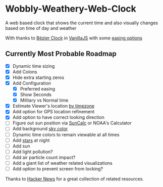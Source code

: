 # Wobbly-Weathery-Web-Clock
A web based clock that shows the current time and also visually changes based on time of day and weather 

With thanks to
[Bézier Clock](http://jackf.net/bezier-clock/) in [VanillaJS](http://vanilla-js.com) with some [easing options](http://www.robertpenner.com/easing/)

## Currently Most Probable Roadmap
- [x] Dynamic time sizing
- [x] Add Colons
- [x] Hide extra starting zeros
- [x] Add Configuration
  - [x] Preferred easing
  - [x] Show Seconds
  - [x] Military vs Normal time
- [x] Estimate Viewer's location [by timezone](https://github.com/mcteamster/virgo)
- [x] Add option for GPS location refinement
- [x] Add option to have correct looking direction
- [ ] Figure out sun position via [SunCalc](https://github.com/mourner/suncalc/) or NOAA's Calculator
- [ ] Add background [sky color](https://github.com/dnlzro/horizon/tree/main/src)
- [ ] Dynamic time colors to remain viewable at all times
- [ ] Add [stars](https://github.com/mpetroff/nightsky) at night
- [ ] Add sun
- [ ] Add light pollution?
- [ ] Add air particle count impact?
- [ ] Add a giant list of weather related visualizations
- [ ] Add option to prevent screen from locking?

Thanks to [Hacker News](https://news.ycombinator.com/item?id=44846281) for a great collection of related resources.